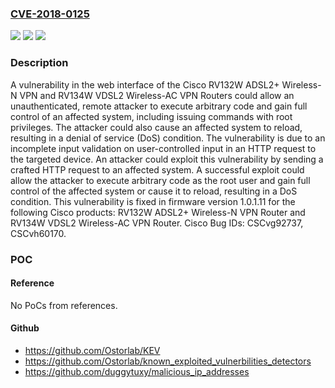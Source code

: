 ### [CVE-2018-0125](https://cve.mitre.org/cgi-bin/cvename.cgi?name=CVE-2018-0125)
![](https://img.shields.io/static/v1?label=Product&message=Cisco%20RV132W%20and%20RV134W&color=blue)
![](https://img.shields.io/static/v1?label=Version&message=n%2Fa&color=blue)
![](https://img.shields.io/static/v1?label=Vulnerability&message=CWE-20&color=brighgreen)

### Description

A vulnerability in the web interface of the Cisco RV132W ADSL2+ Wireless-N VPN and RV134W VDSL2 Wireless-AC VPN Routers could allow an unauthenticated, remote attacker to execute arbitrary code and gain full control of an affected system, including issuing commands with root privileges. The attacker could also cause an affected system to reload, resulting in a denial of service (DoS) condition. The vulnerability is due to an incomplete input validation on user-controlled input in an HTTP request to the targeted device. An attacker could exploit this vulnerability by sending a crafted HTTP request to an affected system. A successful exploit could allow the attacker to execute arbitrary code as the root user and gain full control of the affected system or cause it to reload, resulting in a DoS condition. This vulnerability is fixed in firmware version 1.0.1.11 for the following Cisco products: RV132W ADSL2+ Wireless-N VPN Router and RV134W VDSL2 Wireless-AC VPN Router. Cisco Bug IDs: CSCvg92737, CSCvh60170.

### POC

#### Reference
No PoCs from references.

#### Github
- https://github.com/Ostorlab/KEV
- https://github.com/Ostorlab/known_exploited_vulnerbilities_detectors
- https://github.com/duggytuxy/malicious_ip_addresses

